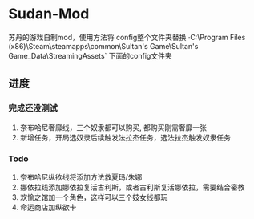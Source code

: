 # Sudan-Mod

苏丹的游戏自制mod，使用方法将 config整个文件夹替换 ·C:\Program Files (x86)\Steam\steamapps\common\Sultan's Game\Sultan's Game_Data\StreamingAssets` 下面的config文件夹

## 进度
### 完成还没测试
1. 奈布哈尼奢靡线，三个奴隶都可以购买, 都购买刚需奢靡一张
2. 新增任务，开局选奴隶后续触发法拉杰任务，选法拉杰触发奴隶任务

### Todo
1. 奈布哈尼纵欲线将添加方法救夏玛/朱娜
2. 娜依拉线添加娜依拉复活古利斯，或者古利斯复活娜依拉，需要结合密教
3. 欢愉之馆加一个角色，这样可以三个妓女线都玩
4. 命运商店加纵欲卡
